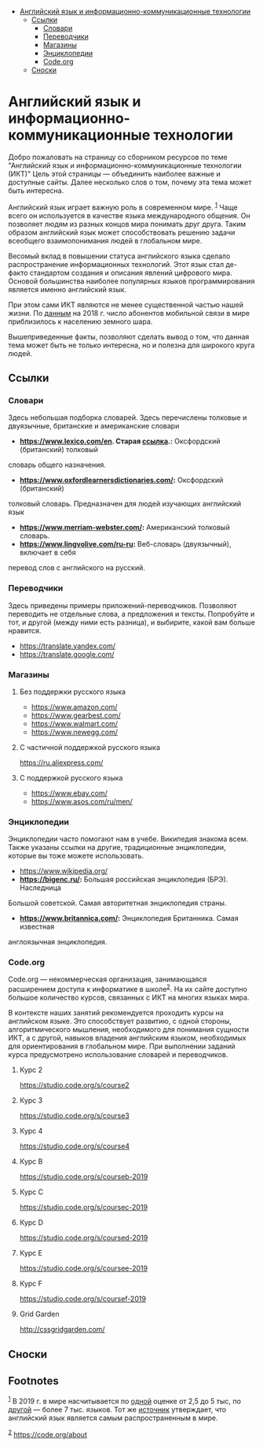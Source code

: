 - [Английский язык и информационно-коммуникационные технологии](#org3f26ec0)
  - [Ссылки](#org7e0d85d)
    - [Словари](#org8b1718a)
    - [Переводчики](#org89d3296)
    - [Магазины](#orga8660bf)
    - [Энциклопедии](#org196e693)
    - [Code.org](#org8e6acfa)
  - [Сноски](#org0411a61)



<a id="org3f26ec0"></a>

# Английский язык и информационно-коммуникационные технологии

Добро пожаловать на страницу со сборником ресурсов по теме "Английский язык и информационно-коммуникационные технологии (ИКТ)" Цель этой страницы &mdash; объединить наиболее важные и доступные сайты. Далее несколько слов о том, почему эта тема может быть интересна.

Английский язык играет важную роль в современном мире. <sup><a id="fnr.1" class="footref" href="#fn.1">1</a></sup> Чаще всего он используется в качестве языка международного общения. Он позволяет людям из разных концов мира понимать друг друга. Таким образом английский язык может способствовать решению задачи всеобщего взаимопонимания людей в глобальном мире.

Весомый вклад в повышении статуса английского языка сделало распространение информационных технологий. Этот язык стал де-факто стандартом создания и описания явлений цифрового мира. Основой большинства наиболее популярных языков программирования является именно английский язык.

При этом сами ИКТ являются не менее существенной частью нашей жизни. По [данным](https://www.itu.int/en/ITU-D/Statistics/Documents/publications/misr2018/MISR-2018-Vol-1-E.pdf) на 2018 г. число абонентов мобильной связи в мире приблизилось к населению земного шара.

Вышеприведенные факты, позволяют сделать вывод о том, что данная тема может быть не только интересна, но и полезна для широкого круга людей.


<a id="org7e0d85d"></a>

## Ссылки


<a id="org8b1718a"></a>

### Словари

Здесь небольшая подборка словарей. Здесь перечислены толковые и двуязычные, британские и американские словари

-   **<https://www.lexico.com/en>. Старая [ссылка](https://en.oxforddictionaries.com/).:** Оксфордский (британский) толковый

словарь общего назначения.

-   **<https://www.oxfordlearnersdictionaries.com/>:** Оксфордский (британский)

толковый словарь. Предназначен для людей изучающих английский язык

-   **<https://www.merriam-webster.com/>:** Американский толковый словарь.
-   **<https://www.lingvolive.com/ru-ru>:** Веб-словарь (двуязычный), включает в себя

перевод слов с английского на русский.


<a id="org89d3296"></a>

### Переводчики

Здесь приведены примеры приложений-переводчиков. Позволяют переводить не отдельные слова, а предложения и тексты. Попробуйте и тот, и другой (между ними есть разница), и выбирите, какой вам больше нравится.

-   <https://translate.yandex.com/>
-   <https://translate.google.com/>


<a id="orga8660bf"></a>

### Магазины

1.  Без поддержки русского языка

    -   <https://www.amazon.com/>
    -   <https://www.gearbest.com/>
    -   <https://www.walmart.com/>
    -   <https://www.newegg.com/>

2.  С частичной поддержкой русского языка

    <https://ru.aliexpress.com/>

3.  С поддержкой русского языка

    -   <https://www.ebay.com/>
    -   <https://www.asos.com/ru/men/>


<a id="org196e693"></a>

### Энциклопедии

Энциклопедии часто помогают нам в учебе. Википедия знакома всем. Также указаны ссылки на другие, традиционные энциклопедии, которые вы тоже можете использовать.

-   <https://www.wikipedia.org/>
-   **<https://bigenc.ru/>:** Большая российская энциклопедия (БРЭ). Наследница

Большой советской. Самая авторитетная энциклопедия страны.

-   **<https://www.britannica.com/>:** Энциклопедия Британника. Самая известная

англоязычная энциклопедия.


<a id="org8e6acfa"></a>

### Code.org

Code.org &mdash; некоммерческая организация, занимающаяся расширением доступа к информатике в школе<sup><a id="fnr.2" class="footref" href="#fn.2">2</a></sup>. На их сайте доступно большое количество курсов, связанных с ИКТ на многих языках мира.

В контексте наших занятий рекомендуется проходить курсы на английском языке. Это способствует развитию, с одной стороны, алгоритмического мышления, необходимого для понимания сущности ИКТ, а с другой, навыков владения английским языком, необходимых для ориентирования в глобальном мире. При выполнении заданий курса предусмотрено использование словарей и переводчиков.

1.  Курс 2

    <https://studio.code.org/s/course2>

2.  Курс 3

    <https://studio.code.org/s/course3>

3.  Курс 4

    <https://studio.code.org/s/course4>

4.  Курс B

    <https://studio.code.org/s/courseb-2019>

5.  Курс C

    <https://studio.code.org/s/coursec-2019>

6.  Курс D

    <https://studio.code.org/s/coursed-2019>

7.  Курс E

    <https://studio.code.org/s/coursee-2019>

8.  Курс F

    <https://studio.code.org/s/coursef-2019>

9.  Grid Garden

    <http://cssgridgarden.com/>


<a id="org0411a61"></a>

## Сноски

## Footnotes

<sup><a id="fn.1" class="footnum" href="#fnr.1">1</a></sup> В 2019 г. в мире насчитывается по [одной](https://bigenc.ru/linguistics/text/4924604) оценке от 2,5 до 5 тыс, по [другой](https://www.ethnologue.com/statistics) &mdash; более 7 тыс. языков. Тот же [источник](https://www.ethnologue.com/language/eng) утверждает, что английский язык является самым распространенным в мире.

<sup><a id="fn.2" class="footnum" href="#fnr.2">2</a></sup> <https://code.org/about>